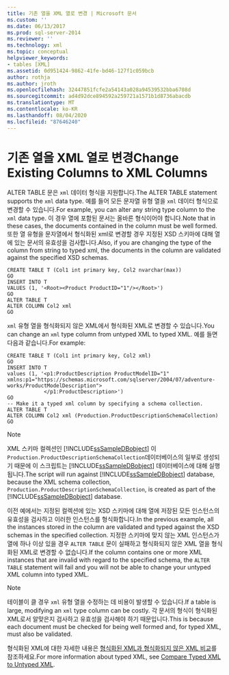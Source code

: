 ```yaml
---
title: 기존 열을 XML 열로 변경 | Microsoft 문서
ms.custom: ''
ms.date: 06/13/2017
ms.prod: sql-server-2014
ms.reviewer: ''
ms.technology: xml
ms.topic: conceptual
helpviewer_keywords:
- tables [XML]
ms.assetid: 0d951424-9862-41fe-bd46-127f1c059bcb
author: rothja
ms.author: jroth
ms.openlocfilehash: 32447851fcfe2a54143a028a94539532bba6708d
ms.sourcegitcommit: ad4d92dce894592a259721a1571b1d8736abacdb
ms.translationtype: MT
ms.contentlocale: ko-KR
ms.lasthandoff: 08/04/2020
ms.locfileid: "87646240"
---
```

# <a name="change-existing-columns-to-xml-columns"></a><span data-ttu-id="dc610-102">기존 열을 XML 열로 변경</span><span class="sxs-lookup"><span data-stu-id="dc610-102">Change Existing Columns to XML Columns</span></span>
  <span data-ttu-id="dc610-103">ALTER TABLE 문은 `xml` 데이터 형식을 지원합니다.</span><span class="sxs-lookup"><span data-stu-id="dc610-103">The ALTER TABLE statement supports the `xml` data type.</span></span> <span data-ttu-id="dc610-104">예를 들어 모든 문자열 유형 열을 `xml` 데이터 형식으로 변경할 수 있습니다.</span><span class="sxs-lookup"><span data-stu-id="dc610-104">For example, you can alter any string type column to the `xml` data type.</span></span> <span data-ttu-id="dc610-105">이 경우 열에 포함된 문서는 올바른 형식이어야 합니다.</span><span class="sxs-lookup"><span data-stu-id="dc610-105">Note that in these cases, the documents contained in the column must be well formed.</span></span> <span data-ttu-id="dc610-106">또한 열 유형을 문자열에서 형식화된 xml로 변경할 경우 지정된 XSD 스키마에 대해 열에 있는 문서의 유효성을 검사합니다.</span><span class="sxs-lookup"><span data-stu-id="dc610-106">Also, if you are changing the type of the column from string to typed xml, the documents in the column are validated against the specified XSD schemas.</span></span>  
  
```  
CREATE TABLE T (Col1 int primary key, Col2 nvarchar(max))  
GO  
INSERT INTO T   
VALUES (1, '<Root><Product ProductID="1"/></Root>')  
GO  
ALTER TABLE T   
ALTER COLUMN Col2 xml  
GO  
```  
  
 <span data-ttu-id="dc610-107">`xml` 유형 열을 형식화되지 않은 XML에서 형식화된 XML로 변경할 수 있습니다.</span><span class="sxs-lookup"><span data-stu-id="dc610-107">You can change an `xml` type column from untyped XML to typed XML.</span></span> <span data-ttu-id="dc610-108">예를 들면 다음과 같습니다.</span><span class="sxs-lookup"><span data-stu-id="dc610-108">For example:</span></span>  
  
```  
CREATE TABLE T (Col1 int primary key, Col2 xml)  
GO  
INSERT INTO T   
values (1, '<p1:ProductDescription ProductModelID="1"   
xmlns:p1="https://schemas.microsoft.com/sqlserver/2004/07/adventure-works/ProductModelDescription">  
            </p1:ProductDescription>')  
GO   
-- Make it a typed xml column by specifying a schema collection.  
ALTER TABLE T   
ALTER COLUMN Col2 xml (Production.ProductDescriptionSchemaCollection)  
GO  
```  
  
> [!NOTE]  
>  <span data-ttu-id="dc610-109">XML 스키마 컬렉션인 [!INCLUDE[ssSampleDBobject](../../includes/sssampledbobject-md.md)] 이 `Production.ProductDescriptionSchemaCollection`데이터베이스의 일부로 생성되기 때문에 이 스크립트는 [!INCLUDE[ssSampleDBobject](../../includes/sssampledbobject-md.md)] 데이터베이스에 대해 실행됩니다.</span><span class="sxs-lookup"><span data-stu-id="dc610-109">The script will run against [!INCLUDE[ssSampleDBobject](../../includes/sssampledbobject-md.md)] database, because the XML schema collection, `Production.ProductDescriptionSchemaCollection`, is created as part of the [!INCLUDE[ssSampleDBobject](../../includes/sssampledbobject-md.md)] database.</span></span>  
  
 <span data-ttu-id="dc610-110">이전 예에서는 지정된 컬렉션에 있는 XSD 스키마에 대해 열에 저장된 모든 인스턴스의 유효성을 검사하고 이러한 인스턴스를 형식화합니다.</span><span class="sxs-lookup"><span data-stu-id="dc610-110">In the previous example, all the instances stored in the column are validated and typed against the XSD schemas in the specified collection.</span></span> <span data-ttu-id="dc610-111">지정한 스키마에 맞지 않는 XML 인스턴스가 열에 하나 이상 있을 경우 `ALTER TABLE` 문이 실패하고 형식화되지 않은 XML 열을 형식화된 XML로 변경할 수 없습니다.</span><span class="sxs-lookup"><span data-stu-id="dc610-111">If the column contains one or more XML instances that are invalid with regard to the specified schema, the `ALTER TABLE` statement will fail and you will not be able to change your untyped XML column into typed XML.</span></span>  
  
> [!NOTE]  
>  <span data-ttu-id="dc610-112">테이블이 클 경우 `xml` 유형 열을 수정하는 데 비용이 발생할 수 있습니다.</span><span class="sxs-lookup"><span data-stu-id="dc610-112">If a table is large, modifying an `xml` type column can be costly.</span></span> <span data-ttu-id="dc610-113">각 문서의 형식이 형식화된 XML로서 알맞은지 검사하고 유효성을 검사해야 하기 때문입니다.</span><span class="sxs-lookup"><span data-stu-id="dc610-113">This is because each document must be checked for being well formed and, for typed XML, must also be validated.</span></span>  
  
 <span data-ttu-id="dc610-114">형식화된 XML에 대한 자세한 내용은 [형식화된 XML과 형식화되지 않은 XML 비교](compare-typed-xml-to-untyped-xml.md)를 참조하세요.</span><span class="sxs-lookup"><span data-stu-id="dc610-114">For more information about typed XML, see [Compare Typed XML to Untyped XML](compare-typed-xml-to-untyped-xml.md).</span></span>  
  
  
